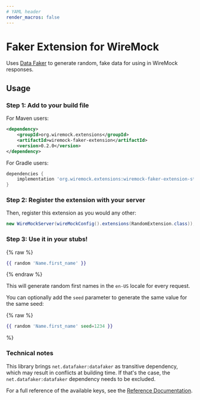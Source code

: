 ```yaml
---
# YAML header
render_macros: false
---
```


# Faker Extension for WireMock

Uses [Data Faker](https://github.com/datafaker-net/datafaker) to generate random, fake data for using in WireMock responses. 

## Usage

### Step 1: Add to your build file

For Maven users:

```xml
<dependency>
    <groupId>org.wiremock.extensions</groupId>
    <artifactId>wiremock-faker-extension</artifactId>
    <version>0.2.0</version>
</dependency>
```

For Gradle users:

```groovy
dependencies {
    implementation 'org.wiremock.extensions:wiremock-faker-extension-standalone:0.2.0'
}
```

### Step 2: Register the extension with your server

Then, register this extension as you would any other:

```java
new WireMockServer(wireMockConfig().extensions(RandomExtension.class));
```

### Step 3: Use it in your stubs!

{% raw %}
```handlebars
{{ random 'Name.first_name' }}
```
{% endraw %}

This will generate random first names in the `en-US` locale for every request.

You can optionally add the `seed` parameter to generate the same value for the same seed:

{% raw %}
```handlebars
{{ random 'Name.first_name' seed=1234 }}
```
%}

### Technical notes
This library brings `net.datafaker:datafaker` as transitive dependency, which may result in conflicts at building time. 
If that's the case, the `net.datafaker:datafaker` dependency needs to be excluded. 

For a full reference of the available keys, see the [Reference Documentation](./docs/reference.md).